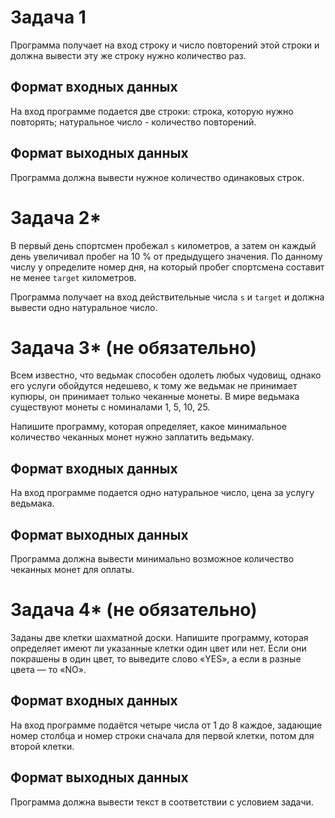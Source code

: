 # Задача 1

Программа получает на вход строку и число повторений этой строки и должна вывести эту же строку нужно количество раз.

## Формат входных данных
На вход программе подается две строки:
строка, которую нужно повторять;
натуральное число - количество повторений.

## Формат выходных данных
Программа должна вывести нужное количество одинаковых строк.

# Задача 2*

В первый день спортсмен пробежал `s` километров, а затем он каждый день увеличивал пробег на 10 % от предыдущего значения. По данному числу y определите номер дня, на который пробег спортсмена составит не менее `target` километров.

Программа получает на вход действительные числа `s` и `target` и должна вывести одно натуральное число.

# Задача 3* (не обязательно)

Всем известно, что ведьмак способен одолеть любых чудовищ, однако его услуги обойдутся недешево, к тому же ведьмак не принимает купюры, он принимает только чеканные монеты. В мире ведьмака существуют монеты с номиналами 1, 5, 10, 25.

Напишите программу, которая определяет, какое минимальное количество чеканных монет нужно заплатить ведьмаку.

## Формат входных данных
На вход программе подается одно натуральное число, цена за услугу ведьмака.

## Формат выходных данных
Программа должна вывести минимально возможное количество чеканных монет для оплаты.

# Задача 4* (не обязательно)

Заданы две клетки шахматной доски. Напишите программу, которая определяет имеют ли указанные клетки один цвет или нет. Если они покрашены в один цвет, то выведите слово «YES», а если в разные цвета — то «NO».

## Формат входных данных
На вход программе подаётся четыре числа от 1 до 8 каждое, задающие номер столбца и номер строки сначала для первой клетки, потом для второй клетки.

## Формат выходных данных
Программа должна вывести текст в соответствии с условием задачи.
